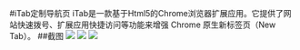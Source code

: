 ﻿#iTab定制导航页
iTab是一款基于Html5的Chrome浏览器扩展应用。它提供了网站快速拨号、扩展应用快捷访问等功能来增强 Chrome 原生新标签页（New Tab）。
##截图
![](https://raw.githubusercontent.com/yinpan/iTab-chrome-extension/master/resources/screenshot/hello_tips.jpg)
![](https://raw.githubusercontent.com/yinpan/iTab-chrome-extension/master/resources/screenshot/iTab.jpg)
![](https://raw.githubusercontent.com/yinpan/iTab-chrome-extension/master/resources/screenshot/920.jpg)